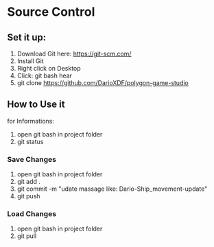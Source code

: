 # Source Control

## Set it up:
1. Download Git here: https://git-scm.com/
2. Install Git
3. Right click on Desktop
4. Click: git bash hear
  5. git clone https://github.com/DarioXDF/polygon-game-studio

## How to Use it

for Informations:

1. open git bash in project folder
2. git status

### Save Changes

1. open git bash in project folder
  2. git add .
  3. git commit -m "udate massage like: Dario-Ship_movement-update"
  4. git push
  
### Load Changes

1. open git bash in project folder
  2. git pull
